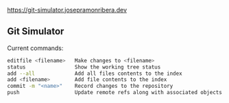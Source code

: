 https://git-simulator.josepramonribera.dev

## Git Simulator

Current commands:

```bash
editfile <filename>   Make changes to <filename>
status                Show the working tree status
add --all             Add all files contents to the index
add <filename>        Add file contents to the index
commit -m "<name>"    Record changes to the repository
push                  Update remote refs along with associated objects
```
